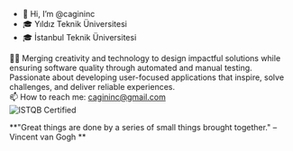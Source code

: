 - 👋 Hi, I’m @cagininc  
- 🎓 Yıldız Teknik Üniversitesi  
- 🎓 İstanbul Teknik Üniversitesi  

👨‍💻 Merging creativity and technology to design impactful solutions while ensuring software quality through automated and manual testing. Passionate about developing user-focused applications that inspire, solve challenges, and deliver reliable experiences.  
📫 How to reach me: cagininc@gmail.com  
![ISTQB Certified](https://img.shields.io/badge/ISTQB-Certified-FF0000?style=flat&logo=istqb&logoColor=white)

**"Great things are done by a series of small things brought together." – Vincent van Gogh
**
